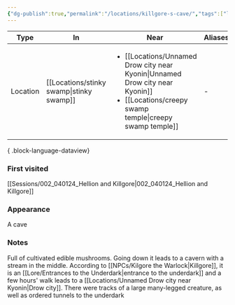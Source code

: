 ```yaml
---
{"dg-publish":true,"permalink":"/locations/killgore-s-cave/","tags":["location"],"noteIcon":"location","created":"2024-01-05T18:52:00.592+01:00","updated":"2024-01-08T12:13:30.102+01:00"}
---
```


| Type     | In               | Near                                                                                | Aliases |
| -------- | ---------------- | ----------------------------------------------------------------------------------- | ------- |
| Location | [[Locations/stinky swamp\|stinky swamp]] | <ul><li>[[Locations/Unnamed Drow city near Kyonin\|Unnamed Drow city near Kyonin]]</li><li>[[Locations/creepy swamp temple\|creepy swamp temple]]</li></ul> | \-      |

{ .block-language-dataview}
### First visited
[[Sessions/002_040124_Hellion and Killgore\|002_040124_Hellion and Killgore]]
### Appearance
A cave
### Notes
Full of  cultivated edible mushrooms. Going down it leads to a cavern with a stream in the middle. According to [[NPCs/Kilgore the Warlock\|Killgore]], it is an [[Lore/Entrances to the Underdark\|entrance to the underdark]] and a few hours' walk leads to a [[Locations/Unnamed Drow city near Kyonin\|Drow city]]. There were tracks of a large many-legged creature, as well as ordered tunnels to the underdark